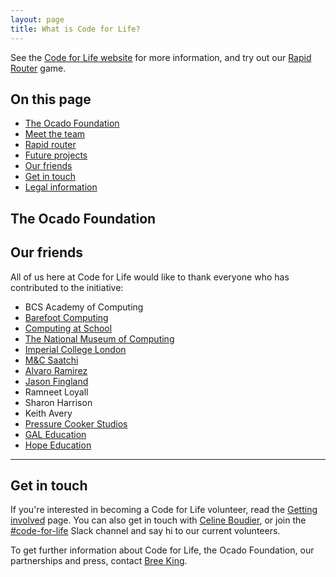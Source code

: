 ```yaml
---
layout: page
title: What is Code for Life?
---
```


See the [Code for Life website]() for more information, and try out our [Rapid Router]() game.

## On this page

* [The Ocado Foundation]()
* [Meet the team]()
* [Rapid router]()
* [Future projects]()
* [Our friends]()
* [Get in touch]()
* [Legal information]()


## The Ocado Foundation


## Our friends

All of us here at Code for Life would like to thank everyone who has contributed to the initiative:

* BCS Academy of Computing
* [Barefoot Computing](http://www.barefootcas.org.uk/)
* [Computing at School](http://www.computingatschool.org.uk/)
* [The National Museum of Computing](http://www.tnmoc.org/)
* [Imperial College London](http://www3.imperial.ac.uk/)
* [M&C Saatchi](http://www.mcsaatchi.com/)
* [Alvaro Ramirez](http://instantproductions.com/)
* [Jason Fingland](http://fingerland.co.uk/)
* Ramneet Loyall
* Sharon Harrison
* Keith Avery
* [Pressure Cooker Studios](http://pressurecookerstudios.co.za/)
* [GAL Education](http://www.gal-education.com/)
* [Hope Education](http://www.hope-education.co.uk/)

<hr>

## Get in touch

If you're interested in becoming a Code for Life volunteer, read the [Getting involved]() page. You can also get in touch with [Celine Boudier](), or join the [#code-for-life]() Slack channel and say hi to our current volunteers.

To get further information about Code for Life, the Ocado Foundation, our partnerships and press, contact [Bree King]().
